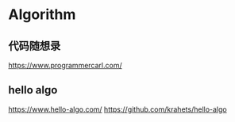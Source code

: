 # Algorithm

## 代码随想录
https://www.programmercarl.com/

## hello algo
https://www.hello-algo.com/
https://github.com/krahets/hello-algo
